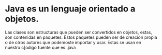 # Java es un lenguaje orientado a objetos.

Las clases son estructuras que pueden ser convertidos en objetos, estas, son contenidas en paquetes. Estos paquetes pueden ser de creacion propia o de otros autores que podemoste importar y usar. Estas se usan en nuestro c[odigo fuente que es .java 
